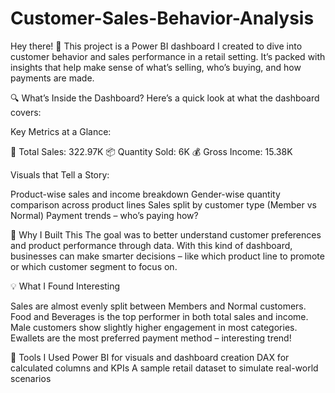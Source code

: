# Customer-Sales-Behavior-Analysis

Hey there! 👋 This project is a Power BI dashboard I created to dive into customer behavior and sales performance in a retail setting. It’s packed with insights that help make sense of what’s selling, who’s buying, and how payments are made.

🔍 What’s Inside the Dashboard? Here’s a quick look at what the dashboard covers:

Key Metrics at a Glance:

🧾 Total Sales: 322.97K 📦 Quantity Sold: 6K 💰 Gross Income: 15.38K

Visuals that Tell a Story:

Product-wise sales and income breakdown Gender-wise quantity comparison across product lines Sales split by customer type (Member vs Normal) Payment trends – who’s paying how?

🎯 Why I Built This The goal was to better understand customer preferences and product performance through data. With this kind of dashboard, businesses can make smarter decisions – like which product line to promote or which customer segment to focus on.

💡 What I Found Interesting

Sales are almost evenly split between Members and Normal customers. Food and Beverages is the top performer in both total sales and income. Male customers show slightly higher engagement in most categories. Ewallets are the most preferred payment method – interesting trend!

🧰 Tools I Used Power BI for visuals and dashboard creation DAX for calculated columns and KPIs A sample retail dataset to simulate real-world scenarios
